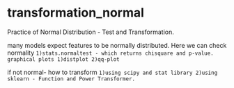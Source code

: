 # transformation_normal
Practice of Normal Distribution - Test and Transformation.

many models expect features to be normally distributed. 
Here we can check normality
`1)stats.normaltest - which returns chisquare and p-value.
graphical plots
1)distplot
2)qq-plot`

if not normal- how to transform
`1)using scipy and stat library
2)using sklearn - Function and Power Transformer.`
